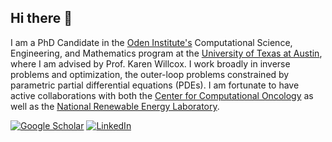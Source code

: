 ## Hi there 🤠

I am a PhD Candidate in the [Oden Institute's](https://oden.utexas.edu/) Computational Science, Engineering, and Mathematics program at the [University of Texas at Austin](https://www.utexas.edu/), where I am advised by Prof. Karen Willcox. I work broadly in inverse problems and optimization, the outer-loop problems constrained by parametric partial differential equations (PDEs). I am fortunate to have active collaborations with both the [Center for Computational Oncology](https://cco.oden.utexas.edu/) as well as the [National Renewable Energy Laboratory](https://www.nrel.gov/).

[![Google Scholar](https://img.shields.io/badge/Google%20Scholar-4285F4.svg?style=for-the-badge&logo=Google-Scholar&logoColor=white)](https://scholar.google.com/citations?user=adeVLTkAAAAJ&hl=en) [![LinkedIn](https://img.shields.io/badge/linkedin-%230077B5.svg?style=for-the-badge&logo=linkedin&logoColor=white)](https://www.linkedin.com/in/gtpash/)
